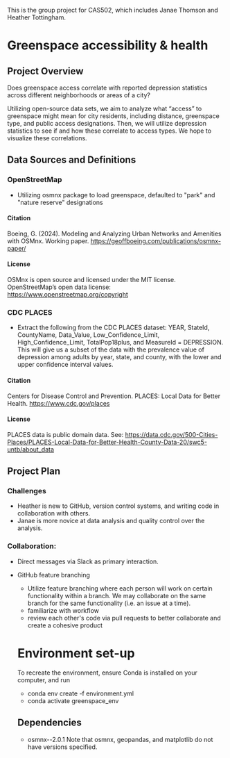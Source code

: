 This is the group project for CAS502, which includes Janae Thomson and Heather Tottingham. 

# Greenspace accessibility & health
## Project Overview

Does greenspace access correlate with reported depression statistics across different neighborhoods or areas of a city?

Utilizing open-source data sets, we aim to analyze what “access” to greenspace might mean for city residents, including distance, greenspace type, and public access designations. Then, we will utilize depression statistics to see if and how these correlate to access types. We hope to visualize these correlations.

## Data Sources and Definitions
### OpenStreetMap
- Utilizing osmnx package to load greenspace, defaulted to "park" and "nature reserve" designations
#### Citation
Boeing, G. (2024). Modeling and Analyzing Urban Networks and Amenities with OSMnx. Working paper. https://geoffboeing.com/publications/osmnx-paper/
#### License
OSMnx is open source and licensed under the MIT license. OpenStreetMap’s open data license: https://www.openstreetmap.org/copyright 
### CDC PLACES
- Extract the following from the CDC PLACES dataset: YEAR, StateId, CountyName, Data_Value, Low_Confidence_Limit, High_Confidence_Limit, TotalPop18plus, and MeasureId = DEPRESSION. This will give us a subset of the data with the prevalence value of depression among adults by year, state, and county, with the lower and upper confidence interval values.
#### Citation
Centers for Disease Control and Prevention. PLACES: Local Data for Better Health. https://www.cdc.gov/places
#### License
PLACES data is public domain data. See: https://data.cdc.gov/500-Cities-Places/PLACES-Local-Data-for-Better-Health-County-Data-20/swc5-untb/about_data 

## Project Plan
### Challenges
- Heather is new to GitHub, version control systems, and writing code in collaboration with others.
- Janae is more novice at data analysis and quality control over the analysis.

### Collaboration: 
- Direct messages via Slack as primary interaction.
- GitHub feature branching
  + Utilize feature branching where each person will work on certain functionality within a branch. We may collaborate on the same branch for the same functionality (i.e. an issue at a time).
  + familiarize with workflow
  + review each other's code via pull requests to better collaborate and create a cohesive product

  # Environment set-up
  To recreate the environment, ensure Conda is installed on your computer, and run
  - conda env create -f environment.yml
  - conda activate greenspace_env

  ## Dependencies
  - osmnx--2.0.1 Note that osmnx, geopandas, and matplotlib do not have versions specified. 
